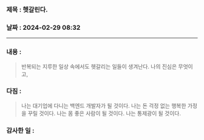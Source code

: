 ### 제목 :  헷갈린다.

### 날짜 : 2024-02-29 08:32

----

### 내용 :
> 반복되는 지루한 일상 속에서도
> 헷갈리는 일들이 생겨난다.
> 나의 진심은 무엇이고,

### 다짐 :
> 나는 대기업에 다니는 백엔드 개발자가 될 것이다.
> 나는 돈 걱정 없는 행복한 가정을 꾸릴 것이다.
> 나는 몸 좋은 사람이 될 것이다.
> 나는 통제광이 될 것이다.
### 감사한 일 :
>